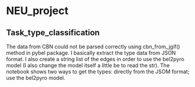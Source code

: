 # NEU_project
## Task_type_classification
The data from CBN could not be parsed correctly using cbn_from_jgif() method in pybel package. I basically extract the type data from JSON format. I also create a string list of the edges in order to use the bel2pyro model (I also change the model itself a little be to read the str).
The notebook shows two ways to get the types: directly from the JSOM format; use the bel2pyro model.
